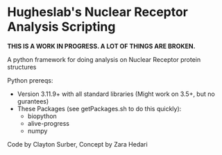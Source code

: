 # Hugheslab's Nuclear Receptor Analysis Scripting

**THIS IS A WORK IN PROGRESS. A LOT OF THINGS ARE BROKEN.**

A python framework for doing analysis on Nuclear Receptor protein structures

Python prereqs:
- Version 3.11.9+ with all standard libraries (Might work on 3.5+, but no gurantees)
- These Packages (see getPackages.sh to do this quickly):
    - biopython
    - alive-progress
    - numpy


Code by Clayton Surber, Concept by Zara Hedari
